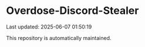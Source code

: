 # Overdose-Discord-Stealer

Last updated: 2025-06-07 01:50:19

This repository is automatically maintained.
